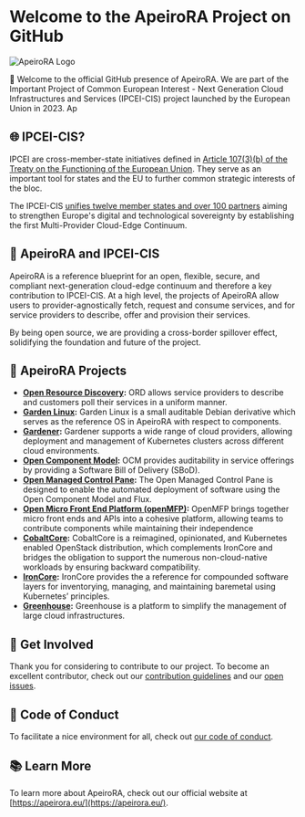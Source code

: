 # Welcome to the ApeiroRA Project on GitHub

![ApeiroRA Logo](https://raw.githubusercontent.com/apeirora/.github/main/.github/assets/ApeiroRA.svg)

:wave: Welcome to the official GitHub presence of ApeiroRA. We are part of the Important Project of Common European Interest - Next Generation Cloud Infrastructures and Services (IPCEI-CIS) project launched by the European Union in 2023. Ap

## :globe_with_meridians: IPCEI-CIS?

IPCEI are cross-member-state initiatives defined in [Article 107(3)(b) of the Treaty on the Functioning of the European Union](https://eur-lex.europa.eu/legal-content/EN/TXT/HTML/?uri=CELEX:12008E107). They serve as an important tool for states and the EU to further common strategic interests of the bloc.

The IPCEI-CIS [unifies twelve member states and over 100 partners](https://www.bmwk.de/Redaktion/EN/Artikel/Industry/ipcei-cis.html) aiming to strengthen Europe's digital and technological sovereignty by establishing the first Multi-Provider Cloud-Edge Continuum.

## :handshake: ApeiroRA and IPCEI-CIS

ApeiroRA is a reference blueprint for an open, flexible, secure, and compliant next-generation cloud-edge continuum and therefore a key contribution to IPCEI-CIS. At a high level, the projects of ApeiroRA allow users to provider-agnostically fetch, request and consume services, and for service providers to describe, offer and provision their services.

By being open source, we are providing a cross-border spillover effect, solidifying the foundation and future of the project.

## :penguin: ApeiroRA Projects

- **[Open Resource Discovery](https://github.com/SAP/open-resource-discovery):** ORD allows service providers to describe and customers poll their services in a uniform manner.
- **[Garden Linux](https://github.com/gardenlinux/):**  Garden Linux is a small auditable Debian derivative which serves as the reference OS in ApeiroRA with respect to components.
- **[Gardener](https://github.com/gardener/):**  Gardener supports a wide range of cloud providers, allowing deployment and management of Kubernetes clusters across different cloud environments.
- **[Open Component Model](https://github.com/open-component-model/):** OCM provides auditability in service offerings by providing a Software Bill of Delivery (SBoD).
- **[Open Managed Control Pane](https://github.com/open-component-model/ocm-controller):**  The Open Managed Control Pane is designed to enable the automated deployment of software using the Open Component Model and Flux.
- **[Open Micro Front End Platform (openMFP)](https://github.com/openmfp):**  OpenMFP brings together micro front ends and APIs into a cohesive platform, allowing teams to contribute components while maintaining their independence
- **[CobaltCore](https://github.com/cobaltcore-dev):**  CobaltCore is a reimagined, opinionated, and Kubernetes enabled OpenStack distribution, which complements IronCore and bridges the obligation to support the numerous non-cloud-native workloads by ensuring backward compatibility.
- **[IronCore](https://github.com/ironcore-dev):**  IronCore provides the a reference for compounded software layers for inventorying, managing, and maintaining baremetal using Kubernetes’ principles.
- **[Greenhouse](https://github.com/cloudoperators):**  Greenhouse is a platform to simplify the management of large cloud infrastructures.

## :busts_in_silhouette: Get Involved

Thank you for considering to contribute to our project.
To become an excellent contributor, check out our [contribution guidelines](https://github.com/apeirora/community/blob/main/CONTRIBUTING.md) and our [open issues](https://github.com/issues?q=is%3Aopen+is%3Aissue+org%3Aapeirora+archived%3Afalse+).

## :blue_heart: Code of Conduct

To facilitate a nice environment for all, check out [our code of conduct](https://github.com/apeirora/.github/blob/main/CODE_OF_CONDUCT.md).

## :books: Learn More

To learn more about ApeiroRA, check out our official website at [https://apeirora.eu/](https://apeirora.eu/).
